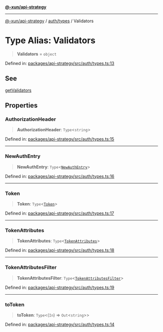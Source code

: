 [**@-xun/api-strategy**](../../../README.md)

***

[@-xun/api-strategy](../../../README.md) / [auth/types](../README.md) / Validators

# Type Alias: Validators

> **Validators** = `object`

Defined in: [packages/api-strategy/src/auth/types.ts:13](https://github.com/Xunnamius/api-utils/blob/80abd4a35bc71883d21e2018ef2b5a215a9a56b3/packages/api-strategy/src/auth/types.ts#L13)

## See

[getValidators](../functions/getValidators.md)

## Properties

### AuthorizationHeader

> **AuthorizationHeader**: `Type`\<`string`\>

Defined in: [packages/api-strategy/src/auth/types.ts:15](https://github.com/Xunnamius/api-utils/blob/80abd4a35bc71883d21e2018ef2b5a215a9a56b3/packages/api-strategy/src/auth/types.ts#L15)

***

### NewAuthEntry

> **NewAuthEntry**: `Type`\<[`NewAuthEntry`](NewAuthEntry.md)\>

Defined in: [packages/api-strategy/src/auth/types.ts:16](https://github.com/Xunnamius/api-utils/blob/80abd4a35bc71883d21e2018ef2b5a215a9a56b3/packages/api-strategy/src/auth/types.ts#L16)

***

### Token

> **Token**: `Type`\<[`Token`](Token.md)\>

Defined in: [packages/api-strategy/src/auth/types.ts:17](https://github.com/Xunnamius/api-utils/blob/80abd4a35bc71883d21e2018ef2b5a215a9a56b3/packages/api-strategy/src/auth/types.ts#L17)

***

### TokenAttributes

> **TokenAttributes**: `Type`\<[`TokenAttributes`](TokenAttributes.md)\>

Defined in: [packages/api-strategy/src/auth/types.ts:18](https://github.com/Xunnamius/api-utils/blob/80abd4a35bc71883d21e2018ef2b5a215a9a56b3/packages/api-strategy/src/auth/types.ts#L18)

***

### TokenAttributesFilter

> **TokenAttributesFilter**: `Type`\<[`TokenAttributesFilter`](TokenAttributesFilter.md)\>

Defined in: [packages/api-strategy/src/auth/types.ts:19](https://github.com/Xunnamius/api-utils/blob/80abd4a35bc71883d21e2018ef2b5a215a9a56b3/packages/api-strategy/src/auth/types.ts#L19)

***

### toToken

> **toToken**: `Type`\<(`In`) => `Out`\<`string`\>\>

Defined in: [packages/api-strategy/src/auth/types.ts:14](https://github.com/Xunnamius/api-utils/blob/80abd4a35bc71883d21e2018ef2b5a215a9a56b3/packages/api-strategy/src/auth/types.ts#L14)
